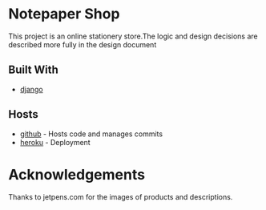 
# Notepaper Shop

This project is an online stationery store.The logic and design decisions are described more fully in the design document




## Built With


* [django]() 
 

## Hosts
* [github]() - Hosts code and manages commits
* [heroku]() - Deployment

# Acknowledgements

Thanks to jetpens.com for the images of products and descriptions.


